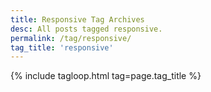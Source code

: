 ```yaml
---
title: Responsive Tag Archives
desc: All posts tagged responsive.
permalink: /tag/responsive/
tag_title: 'responsive'
---
```

{% include tagloop.html tag=page.tag_title %}